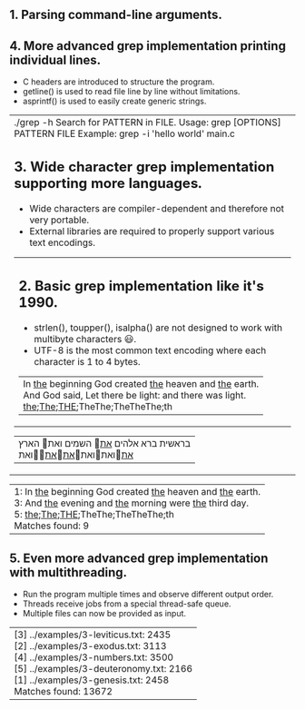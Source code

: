 ## 1. Parsing command-line arguments.
<table><tr><td>
./grep -h
Search for PATTERN in FILE.
Usage: grep [OPTIONS] PATTERN FILE
Example: grep -i 'hello world' main.c
<table><tr><td>

## 2. Basic grep implementation like it's 1990.
* strlen(), toupper(), isalpha() are not designed to work with multibyte characters 😃️.
* UTF-8 is the most common text encoding where each character is 1 to 4 bytes.
<table><tr><td>
In <ins>the</ins> beginning God created <ins>the</ins> heaven and <ins>the</ins> earth.<br>
And God said, Let there be light: and there was light.<br>
<ins>the</ins>;<ins>The</ins>;<ins>THE</ins>;TheThe;TheTheThe;th
</table></tr></td>

## 3. Wide character grep implementation supporting more languages.
* Wide characters are compiler-dependent and therefore not very portable.
* External libraries are required to properly support various text encodings.
<table><tr><td>
בראשית ברא אלהים <ins>את</ins>👋️ השמים ואת👋️ הארץ<br>
<ins>את</ins>👋️ואת👋️ואת👋️<ins>את</ins>👋️<ins>את</ins>👋️👋️ואת
</table></tr></td>

## 4. More advanced grep implementation printing individual lines.
* C headers are introduced to structure the program.
* getline() is used to read file line by line without limitations.
* asprintf() is used to easily create generic strings.
<table><tr><td>
1: In <ins>the</ins> beginning God created <ins>the</ins> heaven and <ins>the</ins> earth.<br>
3: And <ins>the</ins> evening and <ins>the</ins> morning were <ins>the</ins> third day.<br>
5: <ins>the</ins>;<ins>The</ins>;<ins>THE</ins>;TheThe;TheTheThe;th<br>
Matches found: 9
</table></tr></td>

## 5. Even more advanced grep implementation with multithreading.
* Run the program multiple times and observe different output order.
* Threads receive jobs from a special thread-safe queue.
* Multiple files can now be provided as input.
<table><tr><td>
[3] ../examples/3-leviticus.txt: 2435<br>
[2] ../examples/3-exodus.txt: 3113<br>
[4] ../examples/3-numbers.txt: 3500<br>
[5] ../examples/3-deuteronomy.txt: 2166<br>
[1] ../examples/3-genesis.txt: 2458<br>
Matches found: 13672
</table></tr></td>
